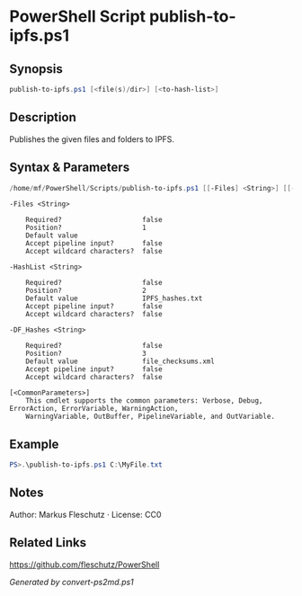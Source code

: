 # PowerShell Script publish-to-ipfs.ps1

## Synopsis
```powershell
publish-to-ipfs.ps1 [<file(s)/dir>] [<to-hash-list>]
```

## Description
Publishes the given files and folders to IPFS.

## Syntax & Parameters
```powershell
/home/mf/PowerShell/Scripts/publish-to-ipfs.ps1 [[-Files] <String>] [[-HashList] <String>] [[-DF_Hashes] <String>] [<CommonParameters>]
```

```
-Files <String>
    
    Required?                    false
    Position?                    1
    Default value                
    Accept pipeline input?       false
    Accept wildcard characters?  false
```

```
-HashList <String>
    
    Required?                    false
    Position?                    2
    Default value                IPFS_hashes.txt
    Accept pipeline input?       false
    Accept wildcard characters?  false
```

```
-DF_Hashes <String>
    
    Required?                    false
    Position?                    3
    Default value                file_checksums.xml
    Accept pipeline input?       false
    Accept wildcard characters?  false
```

```
[<CommonParameters>]
    This cmdlet supports the common parameters: Verbose, Debug, ErrorAction, ErrorVariable, WarningAction, 
    WarningVariable, OutBuffer, PipelineVariable, and OutVariable.
```

## Example
```powershell
PS>.\publish-to-ipfs.ps1 C:\MyFile.txt
```


## Notes
Author: Markus Fleschutz · License: CC0

## Related Links
https://github.com/fleschutz/PowerShell

*Generated by convert-ps2md.ps1*
